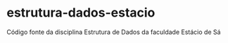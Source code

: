 # estrutura-dados-estacio

Código fonte da disciplina Estrutura de Dados da faculdade Estácio de Sá
